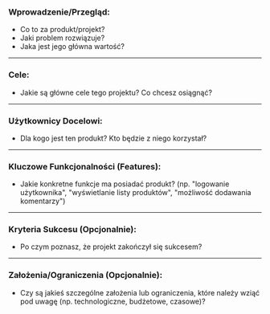 ### Wprowadzenie/Przegląd:
* Co to za produkt/projekt?
* Jaki problem rozwiązuje?
* Jaka jest jego główna wartość?

---

### Cele:
* Jakie są główne cele tego projektu? Co chcesz osiągnąć?

---

### Użytkownicy Docelowi:
* Dla kogo jest ten produkt? Kto będzie z niego korzystał?

---

### Kluczowe Funkcjonalności (Features):
*  Jakie konkretne funkcje ma posiadać produkt? (np. "logowanie użytkownika", "wyświetlanie listy produktów", "możliwość dodawania komentarzy")

---

### Kryteria Sukcesu (Opcjonalnie):
* Po czym poznasz, że projekt zakończył się sukcesem?

---

### Założenia/Ograniczenia (Opcjonalnie):
* Czy są jakieś szczególne założenia lub ograniczenia, które należy wziąć pod uwagę (np. technologiczne, budżetowe, czasowe)?

